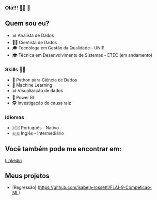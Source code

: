 ### Olá!!! 👩‍💻 👋 

## Quem sou eu? 

* 📊 Analista de Dados 
* 👩‍💻 Cientista de Dados
* 🎓 Tecnóloga em Gestão da Qualidade - UNIP
* 🎓 Técnica em Desenvolvimento de Sistemas - ETEC (em andamento)

### Skills 👩‍💻

* 🐍 Python para Ciência de Dados
* 🔮 Machine Learning
* 📊 Visualização de dados
* 🧮 Power BI
* 🕵️‍ Investigação de causa raiz

### Idiomas
* 🇵🇹 Português - Nativo
* 🇺🇸 Inglês - Intermediário
 
## Você também pode me encontrar em:
[Linkedin]( https://www.linkedin.com/in/isabelarossetti/)

## Meus projetos

* [Regressão] (https://github.com/isabela-rossetti/FLAI-9-Competicao-ML)
